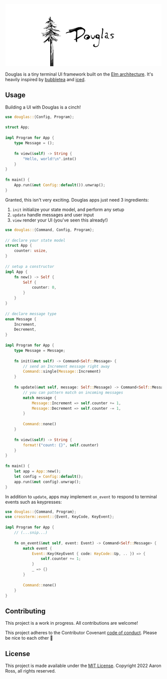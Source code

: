 ![douglas](./assets/banner.png)

Douglas is a tiny terminal UI framework built on the [Elm architecture][elm].
It's heavily inspired by [bubbletea][bubbletea] and [iced][iced].

[elm]: https://guide.elm-lang.org/architecture/
[bubbletea]: https://github.com/charmbracelet/bubbletea
[iced]: https://github.com/iced-rs/iced

## Usage

Building a UI with Douglas is a cinch!

```rust
use douglas::{Config, Program};

struct App;

impl Program for App {
    type Message = ();

    fn view(&self) -> String {
        "Hello, world!\n".into()
    }
}

fn main() {
    App.run(&mut Config::default()).unwrap();
}
```

Granted, this isn't very exciting. Douglas apps just need 3 ingredients:

1. `init` initialize your state model, and perform any setup
2. `update` handle messages and user input
3. `view` render your UI (you've seen this already!)

```rust
use douglas::{Command, Config, Program};

// declare your state model
struct App {
    counter: usize,
}

// setup a constructor
impl App {
    fn new() -> Self {
        Self {
            counter: 0,
        }
    }
}

// declare message type
enum Message {
    Increment,
    Decrement,
}

impl Program for App {
    type Message = Message;

    fn init(&mut self) -> Command<Self::Message> {
        // send an Increment message right away
        Command::single(Message::Increment)
    }

    fn update(&mut self, message: Self::Message) -> Command<Self::Message> {
        // you can pattern match on incoming messages
        match message {
            Message::Increment => self.counter += 1,
            Message::Decrement => self.counter -= 1,
        }

        Command::none()
    }

    fn view(&self) -> String {
        format!("count: {}", self.counter)
    }
}

fn main() {
    let app = App::new();
    let config = Config::default();
    app.run(&mut config).unwrap();
}
```

In addition to `update`, apps may implement `on_event` to respond to terminal
events such as keypresses:

```rust
use douglas::{Command, Program};
use crossterm::event::{Event, KeyCode, KeyEvent};

impl Program for App {
    // (...snip...)

    fn on_event(&mut self, event: Event) -> Command<Self::Message> {
        match event {
            Event::Key(KeyEvent { code: KeyCode::Up, .. }) => {
                self.counter += 1;
            }
            _ => {}
        }

        Command::none()
    }
}
```

## Contributing

This project is a work in progress. All contributions are welcome!

This project adheres to the Contributor Covenant [code of
conduct](./CODE_OF_CONDUCT.md). Please be nice to each other
:slightly_smiling_face:

## License

This project is made available under the [MIT License](./LICENSE). Copyright
2022 Aaron Ross, all rights reserved.
